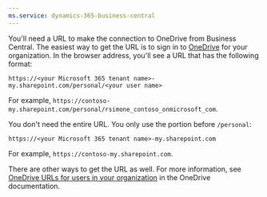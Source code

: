 ```yaml
---
ms.service: dynamics-365-business-central
---
```

You'll need a URL to make the connection to OneDrive from Business Central. The easiest way to get the URL is to sign in to [OneDrive](https://onedrive.live.com) for your organization. In the browser address, you'll see a URL that has the following format:

`https://<your Microsoft 365 tenant name>-my.sharepoint.com/personal/<your user name>`

For example, `https://contoso-my.sharepoint.com/personal/rsimone_contoso_onmicrosoft_com`.

You don't need the entire URL. You only use the portion before `/personal`:

`https://<your Microsoft 365 tenant name>-my.sharepoint.com`

For example,  `https://contoso-my.sharepoint.com`.  

There are other ways to get the URL as well. For more information, see [OneDrive URLs for users in your organization](/onedrive/list-onedrive-urls) in the OneDrive documentation.